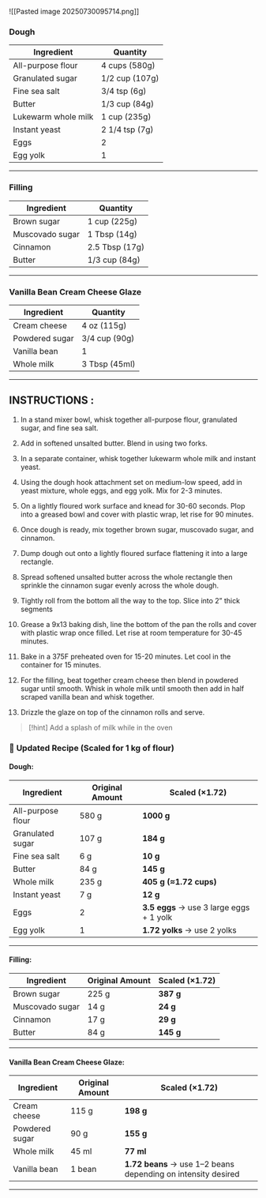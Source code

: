 ![[Pasted image 20250730095714.png]]




### **Dough**

| Ingredient          | Quantity       |
| ------------------- | -------------- |
| All-purpose flour   | 4 cups (580g)  |
| Granulated sugar    | 1/2 cup (107g) |
| Fine sea salt       | 3/4 tsp (6g)   |
| Butter              | 1/3 cup (84g)  |
| Lukewarm whole milk | 1 cup (235g)   |
| Instant yeast       | 2 1/4 tsp (7g) |
| Eggs                | 2              |
| Egg yolk            | 1              |

---

### **Filling**

| Ingredient      | Quantity       |
| --------------- | -------------- |
| Brown sugar     | 1 cup (225g)   |
| Muscovado sugar | 1 Tbsp (14g)   |
| Cinnamon        | 2.5 Tbsp (17g) |
| Butter          | 1/3 cup (84g)  |

---

### **Vanilla Bean Cream Cheese Glaze**

| Ingredient     | Quantity      |
| -------------- | ------------- |
| Cream cheese   | 4 oz (115g)   |
| Powdered sugar | 3/4 cup (90g) |
| Vanilla bean   | 1             |
| Whole milk     | 3 Tbsp (45ml) |

---

## INSTRUCTIONS :

1. In a stand mixer bowl, whisk together all-purpose flour, granulated sugar, and fine sea salt.
    
2. Add in softened unsalted butter. Blend in using two forks.
    
3. In a separate container, whisk together lukewarm whole milk and instant yeast.
    
4. Using the dough hook attachment set on medium-low speed, add in yeast mixture, whole eggs, and egg yolk. Mix for 2-3 minutes.
    
5. On a lightly floured work surface and knead for 30-60 seconds. Plop into a greased bowl and cover with plastic wrap, let rise for 90 minutes.
    
6. Once dough is ready, mix together brown sugar, muscovado sugar, and cinnamon.
    
7. Dump dough out onto a lightly floured surface flattening it into a large rectangle.
    
8. Spread softened unsalted butter across the whole rectangle then sprinkle the cinnamon sugar evenly across the whole dough.
    
9. Tightly roll from the bottom all the way to the top. Slice into 2” thick segments
    
10. Grease a 9x13 baking dish, line the bottom of the pan the rolls and cover with plastic wrap once filled. Let rise at room temperature for 30-45 minutes.
    
11. Bake in a 375F preheated oven for 15-20 minutes. Let cool in the container for 15 minutes.
    
12. For the filling, beat together cream cheese then blend in powdered sugar until smooth. Whisk in whole milk until smooth then add in half scraped vanilla bean and whisk together.
    
13. Drizzle the glaze on top of the cinnamon rolls and serve.


> [!hint] 
> Add a splash of milk while in the oven

### 🧁 **Updated Recipe (Scaled for 1 kg of flour)**

#### **Dough:**

| Ingredient        | Original Amount | Scaled (×1.72)                           |
| ----------------- | --------------- | ---------------------------------------- |
| All-purpose flour | 580 g            | **1000 g**                                |
| Granulated sugar  | 107 g            | **184 g**                                 |
| Fine sea salt     | 6 g              | **10 g**                                  |
| Butter            | 84 g             | **145 g**                                 |
| Whole milk        | 235 g            | **405 g (≈1.72 cups)**                    |
| Instant yeast     | 7 g              | **12 g**                                  |
| Eggs              | 2               | **3.5 eggs** → use 3 large eggs + 1 yolk |
| Egg yolk          | 1               | **1.72 yolks** → use 2 yolks             |

---

#### **Filling:**

| Ingredient      | Original Amount | Scaled (×1.72) |
| --------------- | --------------- | -------------- |
| Brown sugar     | 225 g            | **387 g**       |
| Muscovado sugar | 14 g             | **24 g**        |
| Cinnamon        | 17 g             | **29 g**        |
| Butter          | 84 g             | **145 g**       |

---

#### **Vanilla Bean Cream Cheese Glaze:**

| Ingredient     | Original Amount | Scaled (×1.72)                                                |
| -------------- | --------------- | ------------------------------------------------------------- |
| Cream cheese   | 115 g            | **198 g**                                                      |
| Powdered sugar | 90 g             | **155 g**                                                      |
| Whole milk     | 45 ml            | **77 ml**                                                      |
| Vanilla bean   | 1 bean          | **1.72 beans** → use 1–2 beans depending on intensity desired |

---
